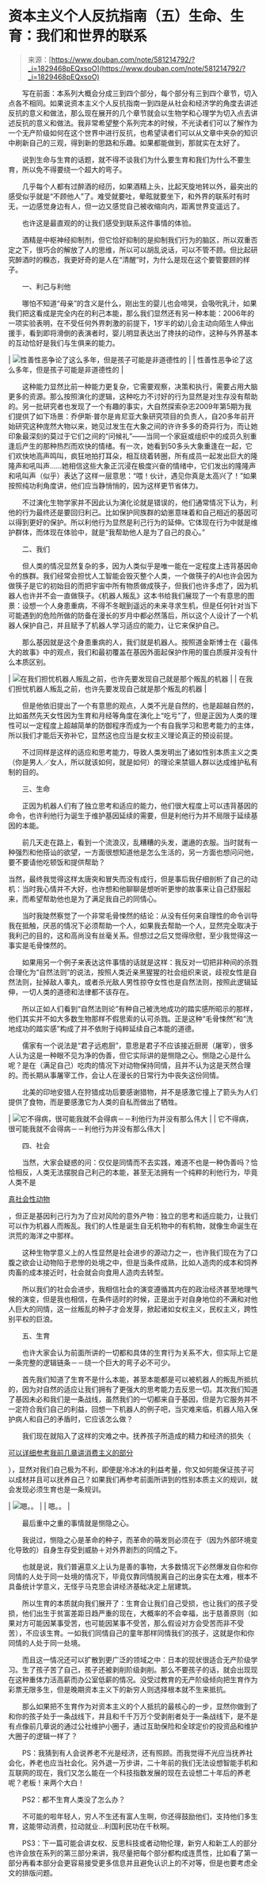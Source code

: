 <!--yml
category: 未分类
date: 2023-04-18 22:51:28
-->

# 资本主义个人反抗指南（五）生命、生育：我们和世界的联系

> 来源：[https://www.douban.com/note/581214792/?_i=1829468pEQxsoO](https://www.douban.com/note/581214792/?_i=1829468pEQxsoO)

　　写在前面：本系列大概会分成三到四个部分，每个部分有三到四个章节，切入点各不相同。如果说资本主义个人反抗指南一到四是从社会和经济学的角度去讲述反抗的意义和做法，那么现在展开的几个章节就会以生物学和心理学为切入点去讲述反抗的意义和做法。我非常希望整个系列完本的时候，不光读者们可以了解作为一个无产阶级如何在这个世界中进行反抗，也希望读者们可以从文章中夹杂的知识中刷新自己的三观，得到新的思路和乐趣。如果都能做到，那就实在太好了。

　　说到生命与生育的话题，就不得不谈我们为什么要生育和我们为什么不要生育，所以免不得要绕一个超大的弯子。

　　几乎每个人都有过醉酒的经历，如果酒精上头，比起天旋地转以外，最突出的感受似乎就是“不顾他人”了。难受就要吐，晕眩就要坐下，和外界的联系时有时无，一边感觉身边有人，但一边又感觉自己被收缩向内，距离世界变遥远了。

　　也许这是最直观的的让我们感受到联系这件事情的体验。

　　酒精是中枢神经抑制剂，但它恰好抑制的是抑制我们行为的脑区，所以双重否定之下，很巧合的解放了人的思维，所以可以胡乱说话，可以不管不顾。但比起研究醉酒时的糗态，我更好奇的是人在“清醒”时，为什么是现在这个要管要顾的样子。

　　一、利己与利他

　　哪怕不知道“母亲”的含义是什么，刚出生的婴儿也会啼哭，会吸吮乳汁，如果我们把这看成是完全内在的利己本能，那么我们显然还有另一种本能：2006年的一项实验表明，在不受任何外界刺激的前提下，1岁半的幼儿会主动向陌生人伸出援手，看到即将滑倒的表演者时，婴儿明显表达出了搀扶的动作，这种与外界基本的互动恰好是我们与生俱来的能力。　　                

| ![性善性恶争论了这么多年，但是孩子可能是非道德性的](img/b843f3737108c5068b7cc66bfaa18ac8.png) |
| 性善性恶争论了这么多年，但是孩子可能是非道德性的 |

　　这种能力显然比前一种能力更复杂，它需要观察，决策和执行，需要占用大脑更多的资源。那么按照演化的逻辑，这种吃力不讨好的行为显然是对生存没有帮助的。另一批研究者也发现了一个有趣的事实，大自然探索杂志2009年第5期为我们提供了如下场景：乔伊斯·普尔是肯尼亚大象研究项目的负责人，自20多年前开始研究这种庞然大物以来，她见过发生在大象之间的许许多多的奇异行为，而让她印象最深刻的莫过于它们之间的“问候礼”——当同一个家庭或组织中的成员久别重逢后产生的那种热烈而欢快的情绪。有一次，她看到50多头大象重逢在一起，它们欢快地高声鸣叫，疯狂地拍打耳朵，相互绕着转圈，所有成员一起发出巨大的隆隆声和吼叫声……她相信这些大象正沉浸在极度兴奋的情绪中，它们发出的隆隆声和吼叫声（似乎）表达了这样一层意思：“喂！伙计，遇见你真是太高兴了！”如果按照纯功利角度讲，他们应当静悄悄的，因为这样更节省体力。

　　不过演化生物学家并不因此认为演化论就是错误的，他们通常情况下认为，利他的行为最终还是要回归利己。比如保护同族群的幼崽意味着和自己相近的基因可以得到更好的保护。所以利他行为显然是利己行为的延伸。它体现在行为中就是维护群体，而体现在体验中，就是“我帮助他人是为了自己的良心。”

　　二、我们

　　但人类的情况显然复杂的多，因为人类似乎是唯一能在一定程度上违背基因命令的族群。我们经常会担忧人工智能会毁灭整个人类，一个做筷子的AI也许会因为做筷子是它的初始目的而把宇宙中所有物质做成筷子，但我们也许多虑了，因为机器人也许并不会一直做筷子。《机器人叛乱》这本书给我们展现了一个有意思的图景：设想一个人身患重病，不得不冬眠到遥远的未来寻求生机，但是任何针对当下可能遇到的危险所做的防备在漫长的岁月中都必然落后，所以这个人设计了一个机器人保护自己，并且赋予了机器人学习适应的能力，让它来保护自己。

　　那么基因就是这个身患重病的人，我们就是机器人。按照道金斯博士在《最伟大的故事》中的观点，我们和最初覆盖在基因外面起保护作用的蛋白质膜并没有什么本质区别。                

| ![在我们担忧机器人叛乱之前，也许先要发现自己就是那个叛乱的机器](img/8b42d0f616994468bb10e635d8d883cd.png) |
| 在我们担忧机器人叛乱之前，也许先要发现自己就是那个叛乱的机器 |

　　但是他依旧提出了一个有意思的观点，人类不光是自然的，也是超越自然的，比如虽然先天女性因为生育和月经等角度在演化上“吃亏”了，但是正因为人类的理性可以一定程度上超越简单的防御程序而成为一个有自我学习和思考能力的主体，所以我们才能后天弥补它，显然这也应当是女权主义理论真正的预设前提。

　　不过同样是这样的适应和思考能力，导致人类发明出了诸如性别本质主义之类（你是男人／女人，所以就该如何，就是如何）的理论来禁锢人群以达成维护私有制的目的。

　　三、生命

　　正因为机器人们有了独立思考和适应的能力，他们很大程度上可以违背基因的命令，也许利他行为诞生于维护基因延续的需要，但是利他行为并不局限于延续基因的本能。

　　前几天走在路上，看到一个流浪汉，乱糟糟的头发，邋遢的衣服。当时就有一种强烈和他搭讪的欲望，一方面很想知道他是怎么生活的，另一方面也想问问他，要不要请他吃顿饭和提供帮助？

当然，最终我觉得这样太唐突和冒失而没有成行，但是事后我仔细剖析了自己的动机：当时我心情并不大好，也许想和他聊聊是想听听更惨的故事来让自己舒服起来，而希望帮助他也是为了满足我自己的同情心。

　　当时我陡然察觉了一个非常毛骨悚然的结论：从没有任何来自理性的命令训导我在抵触，厌恶的情况下必须帮助一个人，如果我去帮助一个人，显然完全取决于我利己的目的，这和高尚没有丝毫关系。但想过之后又觉得欣慰，至少我觉得这一事实是毛骨悚然的。

　　如果用另一个例子来表达这件事情的话就是这样：我反对一切把非种间的杀戮合理化为“自然法则”的说法，按照人类近亲黑猩猩的社会组织来说，歧视女性是自然法则，扯掉敌人睾丸，或者杀光敌人男性掠夺女性也是自然法则，按照此逻辑延伸，一切人类的道德和法律都不该存在。

　　所以正如人们看到“自然法则论”有种自己被洗地成功的踏实感所昭示的那样，他们其实并不如大多数生物那样不假思索的认可杀戮。正是这种“毛骨悚然”和“洗地成功的踏实感”构成了并不依附于纯粹延续自己本能的道德。

　　儒家有一个说法是“君子远庖厨”，意思是君子不应该接近厨房（屠宰），很多人认为这是一种眼不见为净的伪善，但它实际讲的是恻隐之心。恻隐之心是什么呢？是在（满足自己）吃肉的情况下对动物保持同情，且并不认为这是天然合理的。而长期从事屠宰工作，会让人在漫长的日常行为中丧失这份同情。

　　北美的印地安猎人在狩猎成功后要感谢猎物，并不是感激它撞上了箭头为人们提供了食物，而是要感激它为人类的自私而做出了牺牲。                

| ![它不得病，很可能我就不会得病－－利他行为并没有那么伟大](img/409df448e8c9cb1f9554fa4dc69596b1.png) |
| 它不得病，很可能我就不会得病－－利他行为并没有那么伟大 |

　　四、社会

　　当然，大家会疑惑的问：仅仅是同情而不去实践，难道不也是一种伪善吗？恰恰相反，人类无法摆脱自己利己的本能，甚至无法拥有一个纯粹的利他行为，毕竟人类不是

[真社会性动物](http://baike.baidu.com/link?url=AM2SDrknY3ZVUQmA3isOkiv1t49IpQimcDIxW8Q1hOqYBhkBF3Kr7OfN9-3TUG56gdYRg2550HYOxaezeWuSzq)

，但正是基因利己行为为了应对风险的意外产物：独立的思考和适应能力，让我们可以作为机器人而叛乱。我们的人性是诞生自无机物中的有机物，就像生命诞生在洪荒的海洋之中那样。

　　这种生物学意义上的人性显然是社会进步的源动力之一，也许我们现在为了口腹之欲会让动物陷于悲惨的处境之中，但是当条件成熟，比如人造肉的成本和饲养肉畜的成本接近时，社会就会向食用人造肉去转型。

　　所以我们的社会会进步，我相信社会的演变遵循其内在的政治经济甚至地理气候的演变，但是我也相信，在条件适时的时候，正是出于对自身地位的不满和对他人巨大的同情，这一丝叛乱的种子才会发芽，掀起诸如女权主义，民权主义，跨性别平权的巨浪。

　　五、生育

　　也许大家会认为前面所讲的一切都和具体的生育行为关系不大，但实际上它是一条完整的逻辑链条－－绕一个巨大的弯子必不可少。

　　首先我们知道了生育不是什么本能，甚至本能都是可以被机器人的叛乱所抵抗的，因为对自然的适应让我们拥有了更强大的思考能力去反思一切。其次我们知道了基因未必和我们是一条战线，虽然我们的一切都来自于基因，但是为它服务并不一定符合我们自己的利益，回想一下机器人的例子吧，当灾难来临，机器人陷入保护病人和自己的矛盾时，它应该怎么做？

　　我们现在就陷入了这样的灾难之中。抚养孩子所造成的精力和经济的损失（

[可以详细参考我前几章讲消费主义的部分](https://www.douban.com/note/578752032/)

），显然对我们自己极为不利，即便是冷冰冰的利益考量，你又如何能保证孩子可以成材并且可以抚养自己？如果我们再参考前面所讲到的性别本质主义的规训，就会发现必须生育也是一条规训。                

| ![嗯。。](img/74e78a5daba1a5a6656276e7f13c8c0a.png) |
| 嗯。。 |

　　最后重中之重的事情就是恻隐之心。

　　我说过，恻隐之心是革命的种子，而革命的萌发则必须在于（因为外部环境变化导致的）自身生存受到威胁＋对外界剧烈的同情之下。

　　也就是说，我们普遍意义上认为是善的事物，大多数情况下必然爆发自你和你同情的人处于同一处境的情况下，毕竟仅靠同情脱离自己的出身实在太难，根本不具备统计学意义，无怪乎马克思会讲经济基础决定上层建筑。

　　所以生育的本质就向我们展开了：生育会让我们自己受损，也让我们的孩子受损，他们出生于贫富差距日趋严重的现在，大概率的不会幸福，出于慈善原则（如果对方可能因某事受苦，也可能因某事不受苦，那么假设对方会受苦而非不受苦），不应该生育。一如我们同情自己的童年那样同情我们的孩子，这就是你和你同情的人处于同一处境。

　　而且这一情况还可以扩散到更广泛的领域之中：日本的现状很适合无产阶级学习。生了孩子苦了自己，孩子还被剥削阶级剥削。那么不要孩子的话，就会出现现在这种重体力活高薪而办公室低薪的情况。没受过教育的无产阶级倾向把生育作为彩票无限多生，但是晚期资本主义下的新穷人则选择根本就不生来抵抗。

　　那么如果把不生育作为对资本主义的个人抵抗的最核心的一步，显然你做到了和你的孩子处于一条战线下，并且和千千万万个受剥削者处于一条战线下，是不是有点像前几章说的通过公社维护小圈子，通过互助保险和全球定价的投资品和维护大圈子的逻辑一样了？

　　PS：我猜到有人会说养老不光是经济，还有照顾。而我觉得不光应当抚养社会化，养老也应当社会化。另外退一万步讲，二十年前的我们无法设想智能手机和互联网的现在，我们又怎么能在一个科技指数发展的现在去设想二十年后的养老呢？老板！来两个大白！

　　PS2：都不生育人类没了怎么办？

　　不可能的啦年轻人，穷人不生还有富人生啊，你还得鼓励他们，支持他们多生育，这能带动消费，拉动就业…利国利民功在千秋啊。

　　PS3：下一篇可能会讲女权、反思科技或者动物伦理，新穷人和新工人的部分也许会放在系列的第三部分来讲，我尽量把每个部分都构成连贯性，比如看了第一部分再看本部分会更容易接受更多信息并且避免认识上的不对等，但是也要考虑全文的排版问题。